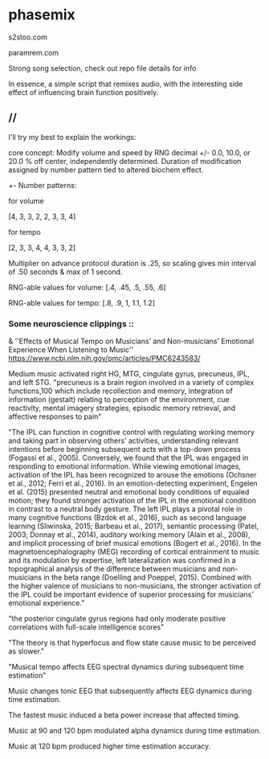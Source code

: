 # phasemix

s2stoo.com

paramrem.com

Strong song selection, check out repo file details for info

In essence, a simple script that remixes audio, with the interesting side effect of influencing brain function positively.

## // 

I'll try my best to explain the workings:

core concept: Modify volume and speed by RNG decimal +/- 0.0, 10.0, or 20.0 % off center, independently determined. Duration of modification assigned by number pattern tied to altered biochem effect.

+- Number patterns:

for volume

[4, 3, 3, 2, 2, 3, 3, 4]

for tempo

[2, 3, 3, 4, 4, 3, 3, 2]

Multiplier on advance protocol duration is .25, so scaling gives min interval of .50 seconds & max of 1 second.

RNG-able values for volume: [.4, .45, .5, .55, .6]

RNG-able values for tempo: [.8, .9, 1, 1.1, 1.2]



### Some neuroscience clippings ::


& ''Effects of Musical Tempo on Musicians’ and Non-musicians’ Emotional Experience When Listening to Music'' https://www.ncbi.nlm.nih.gov/pmc/articles/PMC6243583/

Medium music activated right HG, MTG, cingulate gyrus, precuneus, IPL, and left STG. "precuneus is a brain region involved in a variety of complex functions,100 which include recollection and memory, integration of information (gestalt) relating to perception of the environment, cue reactivity, mental imagery strategies, episodic memory retrieval, and affective responses to pain"

"The IPL can function in cognitive control with regulating working memory and taking part in observing others’ activities, understanding relevant intentions before beginning subsequent acts with a top-down process (Fogassi et al., 2005). Conversely, we found that the IPL was engaged in responding to emotional information. While viewing emotional images, activation of the IPL has been recognized to arouse the emotions (Ochsner et al., 2012; Ferri et al., 2016). In an emotion-detecting experiment, Engelen et al. (2015) presented neutral and emotional body conditions of equaled motion; they found stronger activation of the IPL in the emotional condition in contrast to a neutral body gesture. The left IPL plays a pivotal role in many cognitive functions (Bzdok et al., 2016), such as second language learning (Sliwinska, 2015; Barbeau et al., 2017), semantic processing (Patel, 2003; Donnay et al., 2014), auditory working memory (Alain et al., 2008), and implicit processing of brief musical emotions (Bogert et al., 2016). In the magnetoencephalography (MEG) recording of cortical entrainment to music and its modulation by expertise, left lateralization was confirmed in a topographical analysis of the difference between musicians and non-musicians in the beta range (Doelling and Poeppel, 2015). Combined with the higher valence of musicians to non-musicians, the stronger activation of the IPL could be important evidence of superior processing for musicians’ emotional experience."

"the posterior cingulate gyrus regions had only moderate positive correlations with full-scale intelligence scores"

"The theory is that hyperfocus and flow state cause music to be perceived as slower."

"Musical tempo affects EEG spectral dynamics during subsequent time estimation"

Music changes tonic EEG that subsequently affects EEG dynamics during time estimation.

The fastest music induced a beta power increase that affected timing.

Music at 90 and 120 bpm modulated alpha dynamics during time estimation.

Music at 120 bpm produced higher time estimation accuracy.
